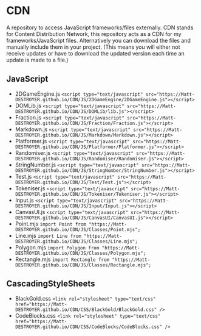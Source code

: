 # CDN
A repository to access JavaScript frameworks/files externally.
CDN stands for Content Distribution Network, this repository acts as a CDN for my frameworks/JavaScript files. Alternatively you can download the files and manually include them in your project. (This means you will either not receive updates or have to download the updated version each time an update is made to a file.)

## JavaScript
- 2DGameEngine.js `<script type="text/javascript" src="https://Matt-DESTROYER.github.io/CDN/JS/2DGameEngine/2DGameEngine.js"></script>`
- DOMLib.js `<script type="text/javascript" src="https://Matt-DESTROYER.github.io/CDN/JS/DOMLib/lib.js"></script>`
- Fraction.js `<script type="text/javascript" src="https://Matt-DESTROYER.github.io/CDN/JS/Fraction/Fraction.js"></script>`
- Markdown.js `<script type="text/javascript" src="https://Matt-DESTROYER.github.io/CDN/JS/Markdown/Markdown.js"></script>`
- Platformer.js `<script type="text/javascript" src="https://Matt-DESTROYER.github.io/CDN/JS/Platformer/Platformer.js"></script>`
- Randomiser.js `<script type="text/javascript" src="https://Matt-DESTROYER.github.io/CDN/JS/Randomiser/Randomiser.js"></script>`
- StringNumber.js `<script type="text/javascript" src="https://Matt-DESTROYER.github.io/CDN/JS/StringNumber/StringNumber.js"></script>`
- Test.js `<script type="text/javascript" src="https://Matt-DESTROYER.github.io/CDN/JS/Test/Test.js"></script>`
- Tokeniser.js `<script type="text/javascript" src="https://Matt-DESTROYER.github.io/CDN/JS/Tokeniser/Tokeniser.js"></script>`
- Input.js `<script type="text/javascript" src="https://Matt-DESTROYER.github.io/CDN/JS/Input/Input.js"></script>`
- CanvasUI.js `<script type="text/javascript" src="https://Matt-DESTROYER.github.io/CDN/JS/CanvasUI/CanvasUI.js"></script>`
- Point.mjs `import Point from "https://Matt-DESTROYER.github.io/CDN/JS/Classes/Point.mjs";`
- Line.mjs `import Line from "https://Matt-DESTROYER.github.io/CDN/JS/Classes/Line.mjs";`
- Polygon.mjs `import Polygon from "https://Matt-DESTROYER.github.io/CDN/JS/Classes/Polygon.mjs";`
- Rectangle.mjs `import Rectangle from "https://Matt-DESTROYER.github.io/CDN/JS/Classes/Rectangle.mjs";`

## CascadingStyleSheets
- BlackGold.css `<link rel="stylesheet" type="text/css" href="https://Matt-DESTROYER.github.io/CDN/CSS/BlackGold/BlackGold.css" />`
- CodeBlocks.css `<link rel="stylesheet" type="text/css" href="https://Matt-DESTROYER.github.io/CDN/CSS/CodeBlocks/CodeBlocks.css" />`
